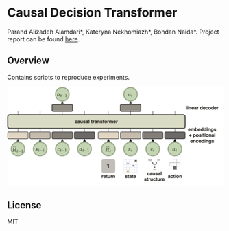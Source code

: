 
# Causal Decision Transformer

Parand Alizadeh Alamdari*, Kateryna Nekhomiazh*, Bohdan Naida*.
Project report can be found [here](./Causal_DT_project_report.pdf).

## Overview


Contains scripts to reproduce experiments.

![image info](./causalDT.png)



## License

MIT
